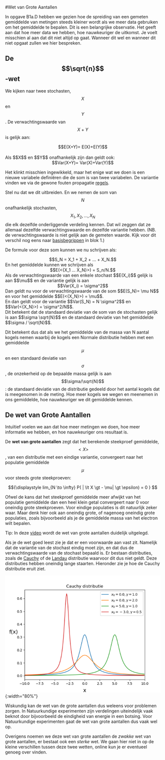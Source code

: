 #Wet van Grote Aantallen

In opgave B1a.D hebben we gezien hoe de spreiding van een gemeten gemiddelde van 
metingen steeds kleiner wordt als we meer data gebruiken om het gemiddelde te bepalen. 
Dit is een belangrijke observatie. Het geeft aan dat hoe meer data we hebben, hoe nauwkeuriger de uitkomst. Je voelt misschien al aan dat dit niet altijd op gaat. Wanneer dit wel en wanneer dit niet opgaat zullen we hier bespreken. 

## De $$\sqrt{n}$$-wet
We kijken naar twee stochasten, $$X$$ en $$Y$$. De verwachtingswaarde van $$X+Y$$ is gelijk aan:<br>
<center> $$E(X+Y)= E(X)+E(Y)$$ </center><br>
Als $$X$$ en $$Y$$ onafhankelijk zijn dan geldt ook:<br>
<center> $$Var(X+Y)= Var(X)+Var(Y)$$</center>

Het klinkt misschien ingewikkeld, maar het enige wat we doen is een nieuwe variabele definiëren die de som is van twee variabelen. De variantie vinden we via de gewone fouten propagatie [regels](/blok-2/foutenpropagatie). 

Stel nu dat we dit uitbreiden. En we nemen de som van $$N$$ onafhankelijk stochasten, $$X_1,X_2,...,X_N$$  die elk dezelfde onderliggende verdeling kennen. Dat wil zeggen dat ze allemaal dezelfde verwachtingswaarde en dezelfde variantie hebben. 
(NB. de verwachtingswaarde is niet gelijk aan de gemeten waarde. Kijk voor dit verschil nog eens naar [basisbegrippen](/blok-1/basisbegrippen) in blok 1.) 

De formule voor deze som kunnen we nu schrijven als:<br>
<center> $$S_N = X_1 + X_2 + ... + X_N.$$ <br></center>
En het gemiddelde kunnen we schrijven als <br>
<center>$$E(<{X_1 ... X_N}>) = S_n/N.$$ <br></center>
Als de verwachtingswaarde van een enkele stochast $$E(X_i)$$ gelijk is aan $$\mu$$ en de variantie gelijk is aan <br>
<center>$$Var(X_i) = \sigma^2$$<br></center>
 Dan geldt nu voor de verwachtingswaarde van de som $$E(S_N)= \mu N$$ en voor het gemiddelde $$E(<{X_N}>) = \mu$$. <br>
 En dan geldt voor de variantie $$Var(S_N) = N \sigma^2$$ en $$Var(<{X_N}>) = \sigma^2/N$$. <br>
Dit betekent dat de standaard deviatie van de som van de stochasten gelijk is aan $$\sigma \sqrt{N}$$ en de standaard deviatie van het gemiddelde $$\sigma / \sqrt{N}$$. 

Dit betekent dus dat als we het gemiddelde van de massa van N aantal kogels nemen waarbij de kogels een Normale distributie hebben met een gemiddelde $$\mu$$ en een standaard deviatie van $$\sigma$$, de onzekerheid op de bepaalde massa gelijk is aan $$\sigma/\sqrt{N}$$: de standaard deviatie van de distributie gedeeld door het aantal kogels dat is meegenomen in de meting. Hoe meer kogels we wegen en meenemen in ons gemiddelde, hoe nauwkeuriger we dit gemiddelde kennen. 

## De wet van Grote Aantallen
Intuïtief voelen we aan dat hoe meer metingen we doen, hoe meer informatie we hebben, en hoe nauwkeuriger ons resultaat is. 

De **wet van grote aantallen** zegt dat het berekende steekproef gemiddelde, $$<{X}>$$, van een distributie met een eindige variantie, convergeert naar het populatie gemiddelde $$\mu$$ voor steeds grote steekproeven:<br>
<center>$${\displaystyle lim_{N \to \infty} P( | \lt X \gt - \mu| \gt \epsilon) = 0 } $$</center>

Ofwel de kans dat het steekproef gemiddelde meer afwijkt van het populatie gemiddelde dan een heel klein getal convergeert naar 0 voor oneindig grote steekproeven. 
Voor eindige populaties is dit natuurlijk zeker waar. Maar denk hier ook aan  oneindig grote, of nagenoeg oneindig grote populaties, zoals bijvoorbeeld als je de gemiddelde massa van het electron wilt bepalen. 

Tip: In deze [video](https://www.youtube.com/watch?v=MntX3zWNWec) wordt de wet van grote aantallen duidelijk uitgelegd. 

Als je de wet goed leest zie je dat er een voorwaarde aan vast zit. Namelijk dat de variantie van de stochast eindig moet zijn, en dat dus de verwachtingswaarde van de stochast bepaald is. Er bestaan distributies, zoals de [Cauchy](https://nl.wikipedia.org/wiki/Cauchy-verdeling) of de [Landau](https://en.wikipedia.org/wiki/Landau_distribution) distributie waarvoor dit dus niet geldt. Deze distributies hebben oneindig lange staarten. Hieronder zie je hoe de Cauchy distributie eruit ziet.

![](CauchyDistributie.png){:width="80%"} 

Wiskundig kan de wet van de grote aantallen dus weleens voor problemen zorgen. In Natuurkundige experimenten zijn verdelingen uiteindelijk vaak beknot door bijvoorbeeld de eindigheid van energie in een botsing. Voor Natuurkundige experimenten gaat de wet van grote aantallen dus vaak wel op.

Overigens noemen we deze wet van grote aantallen de *zwakke* wet van grote aantallen, er bestaat ook een *sterke* wet. We gaan hier niet in op de kleine verschillen tussen deze twee wetten, online kun je er eventueel genoeg over vinden.
 




